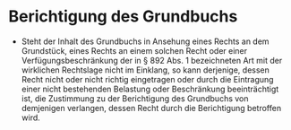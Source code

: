 # Berichtigung des Grundbuchs

- Steht der Inhalt des Grundbuchs in Ansehung eines Rechts an dem Grundstück, eines Rechts an einem solchen Recht oder einer Verfügungsbeschränkung der in § 892 Abs. 1 bezeichneten Art mit der wirklichen Rechtslage nicht im Einklang, so kann derjenige, dessen Recht nicht oder nicht richtig eingetragen oder durch die Eintragung einer nicht bestehenden Belastung oder Beschränkung beeinträchtigt ist, die Zustimmung zu der Berichtigung des Grundbuchs von demjenigen verlangen, dessen Recht durch die Berichtigung betroffen wird.

